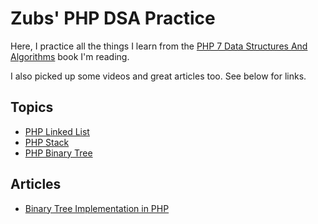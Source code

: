 # Zubs' PHP DSA Practice
Here, I practice all the things I learn from the [PHP 7 Data Structures And Algorithms]() book I'm reading.

I also picked up some videos and great articles too. See below for links.

## Topics
* [PHP Linked List](./php/src/LinkedList)
* [PHP Stack](./php/src/Stack)
* [PHP Binary Tree](./php/src/BinaryTree)

## Articles
* [Binary Tree Implementation in PHP](https://medium.com/the-andela-way/binary-tree-implementation-in-php-e12df09d046f)
